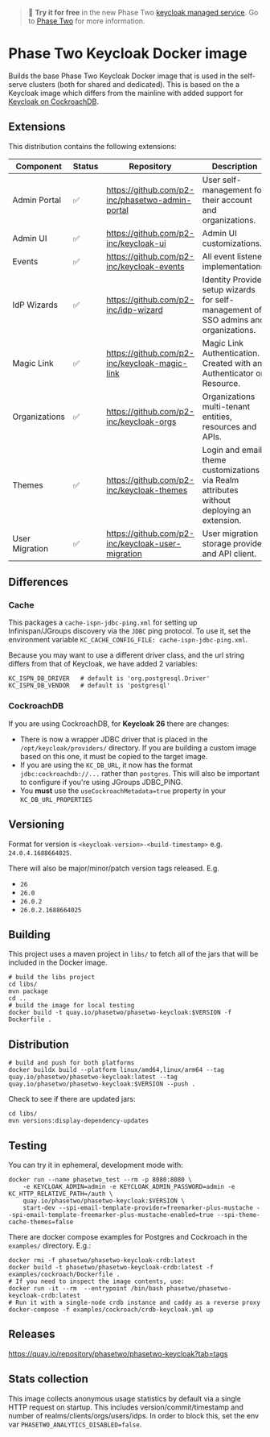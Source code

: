 > :rocket: **Try it for free** in the new Phase Two [keycloak managed service](https://phasetwo.io/?utm_source=github&utm_medium=readme&utm_campaign=phasetwo-containers). Go to [Phase Two](https://phasetwo.io/) for more information.

# Phase Two Keycloak Docker image

Builds the base Phase Two Keycloak Docker image that is used in the self-serve clusters (both for shared and dedicated). This is based on the a Keycloak image which differs from the mainline with added support for [Keycloak on CockroachDB](https://quay.io/repository/phasetwo/keycloak-crdb?tab=info).

## Extensions

This distribution contains the following extensions:

| Component | Status | Repository | Description |
| --- | --- | --- | --- |
| Admin Portal | :white_check_mark: | https://github.com/p2-inc/phasetwo-admin-portal | User self-management for their account and organizations. |
| Admin UI | :white_check_mark: | https://github.com/p2-inc/keycloak-ui | Admin UI customizations. |
| Events | :white_check_mark: | https://github.com/p2-inc/keycloak-events | All event listener implementations. |
| IdP Wizards | :white_check_mark: | https://github.com/p2-inc/idp-wizard | Identity Provider setup wizards for self-management of SSO admins and organizations. |
| Magic Link | :white_check_mark: | https://github.com/p2-inc/keycloak-magic-link | Magic Link Authentication. Created with an Authenticator or Resource. |
| Organizations | :white_check_mark: | https://github.com/p2-inc/keycloak-orgs | Organizations multi-tenant entities, resources and APIs. |
| Themes |  :white_check_mark: | https://github.com/p2-inc/keycloak-themes | Login and email theme customizations via Realm attributes without deploying an extension. |
| User Migration | :white_check_mark: | https://github.com/p2-inc/keycloak-user-migration | User migration storage provider and API client. |

## Differences

### Cache

This packages a `cache-ispn-jdbc-ping.xml` for setting up Infinispan/JGroups discovery via the `JDBC` ping protocol. To use it, set the environment variable `KC_CACHE_CONFIG_FILE: cache-ispn-jdbc-ping.xml`.

Because you may want to use a different driver class, and the url string differs from that of Keycloak, we have added 2 variables:
```
KC_ISPN_DB_DRIVER   # default is 'org.postgresql.Driver'
KC_ISPN_DB_VENDOR   # default is 'postgresql'
```

### CockroachDB

If you are using CockroachDB, for **Keycloak 26** there are changes:
- There is now a wrapper JDBC driver that is placed in the `/opt/keycloak/providers/` directory. If you are building a custom image based on this one, it must be copied to the target image.
- If you are using the `KC_DB_URL`, it now has the format `jdbc:cockroachdb://...` rather than `postgres`. This will also be important to configure if you're using JGroups JDBC_PING.
- You **must** use the `useCockroachMetadata=true` property in your `KC_DB_URL_PROPERTIES`

## Versioning

Format for version is `<keycloak-version>-<build-timestamp>` e.g. `24.0.4.1688664025`.

There will also be major/minor/patch version tags released. E.g.
- `26`
- `26.0`
- `26.0.2`
- `26.0.2.1688664025`

## Building

This project uses a maven project in `libs/` to fetch all of the jars that will be included in the Docker image.

```
# build the libs project
cd libs/
mvn package
cd ..
# build the image for local testing
docker build -t quay.io/phasetwo/phasetwo-keycloak:$VERSION -f Dockerfile .
```

## Distribution

```
# build and push for both platforms
docker buildx build --platform linux/amd64,linux/arm64 --tag quay.io/phasetwo/phasetwo-keycloak:latest --tag quay.io/phasetwo/phasetwo-keycloak:$VERSION --push .
```

Check to see if there are updated jars:

```
cd libs/
mvn versions:display-dependency-updates
```

## Testing

You can try it in ephemeral, development mode with:

```
docker run --name phasetwo_test --rm -p 8080:8080 \
    -e KEYCLOAK_ADMIN=admin -e KEYCLOAK_ADMIN_PASSWORD=admin -e KC_HTTP_RELATIVE_PATH=/auth \
    quay.io/phasetwo/phasetwo-keycloak:$VERSION \
    start-dev --spi-email-template-provider=freemarker-plus-mustache --spi-email-template-freemarker-plus-mustache-enabled=true --spi-theme-cache-themes=false
```

There are docker compose examples for Postgres and Cockroach in the `examples/` directory. E.g.:

```
docker rmi -f phasetwo/phasetwo-keycloak-crdb:latest
docker build -t phasetwo/phasetwo-keycloak-crdb:latest -f examples/cockroach/Dockerfile .
# If you need to inspect the image contents, use:
docker run -it --rm  --entrypoint /bin/bash phasetwo/phasetwo-keycloak-crdb:latest
# Run it with a single-node crdb instance and caddy as a reverse proxy
docker-compose -f examples/cockroach/crdb-keycloak.yml up
```

## Releases

https://quay.io/repository/phasetwo/phasetwo-keycloak?tab=tags

## Stats collection

This image collects anonymous usage statistics by default via a single HTTP request on startup. This includes version/commit/timestamp and number of realms/clients/orgs/users/idps. In order to block this, set the env var `PHASETWO_ANALYTICS_DISABLED=false`.

